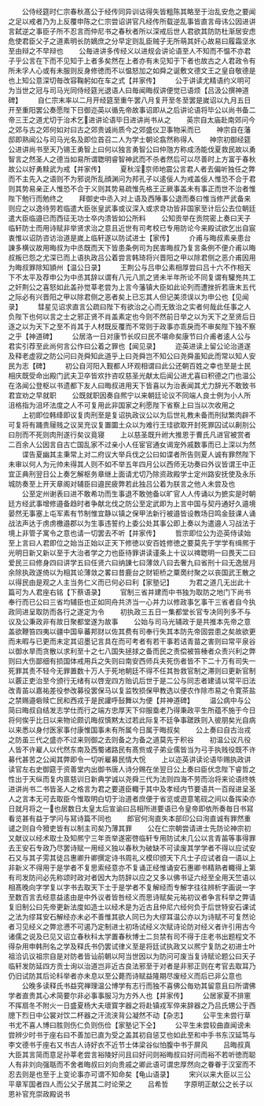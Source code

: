 <!-- { "loadSidebar": true } -->
　　公侍经筵时仁宗春秋髙公于经传同异训诂得失皆粗陈其略至于治乱安危之要闻之足以戒者乃为上反覆申陈之仁宗尝诏讲官凡经传所载逆乱事皆直言毋讳公因进讲言弑逆之事臣子所不忍言而仲尼书之春秋者所以深戒后世人君欲其防防杜渐居安虑危使君臣父子之道素明长防嫡庶之分早定则乱臣贼子无所萌其奸心故易曰履霜坚氷至由辩之不早辩也
　　公毎进讲多传经义以进规会讲论语至人不知而不愠不亦君子乎公言在下而不见知于上者多矣然在上者亦有未见知于下者也故古之人君政令有所未孚人心或有未服则反身修徳而不以愠怒加之如舜之诞敷文德文王之皇自敬德是也上知公意深切毎改容鞠躬如在车之式【并家传】
　　公于讲读尤精语约义明可为当世之冠与司马光同侍经筵光退语人曰毎闻晦叔讲便觉已语烦【吕汲公撰神道碑】
　　自仁宗末率以二月开经筵至重午罢八月复开至冬至罢是嵗诏以九月五日开至重阳罢公奏愿陛下日御迩英以循先帝故事诏即从之后讲论语将毕公以尚书备二帝三王之道尤切于治术乞进讲论语毕日进讲尚书从之
　　英宗自太庙赴南郊问今之郊与古之郊何如对曰古之郊贵诚尚质今之郊盛仪卫事物采而已
　　神宗自在藩邸即熟闻公与司马光名及即位首召二人为学士朝论翕然称得人
　　神宗初御经筵公进讲尚书至天乃锡王勇智上曰何以独言勇智公曰仲虺方称成汤能伐夏救民故以勇智言之然圣人之德当如易所谓聦明睿智神武而不杀者然后可以尽善时上方富于春秋故公以好勇黩武为戒【并家传】
　　夏秋淫京师地震公言君人者去偏听独任之弊而不主先入之语则不为邪说所乱顔渊问为邦孔子以逺佞人为戒盖佞人惟恐不合于君则其势易亲正人惟恐不合于义则其势易疏惟先格王正厥事盖未有事正而世不治者惟陛下勉行而勉终之
　　拜御史中丞入对上语及西陲事公退而奏曰惟当修严武备来则应之以逸待劳若临遣大臣张皇武事或议深入或求竒功皆非国家至计后公去位朝廷遣大臣临邉已而西征无功士卒内溃皆如公所料
　　公知贡举在贡院密上奏曰天子临轩防士而用诗赋非举贤求治之意且近世有司考校已专用防论今来殿试欲乞出自宸衷惟以诏防咨访治道是嵗上临轩遂以防试进士【家传】
　　介甫与晦叔素亲患台諌多横议故用晦叔为中丞既而天下皆患条例司为民害晦叔乃复言条例不便介甫以晦叔叛已怨之尤深已而上语执政吕公着尝言韩琦将兴晋阳之甲以除君侧之恶介甫因用为晦叔罪除知頴州【温公日录】
　　王荆公与吕申公素相厚尝曰吕十六不作相天下不太平及荐申公为中丞其辞以谓有八元八凯之贤未半年所论不同复谓有驩兠共工之奸荆公之喜怒如此盖孙觉莘老尝为上言今藩镇大臣如此论列而遭挫折若唐末五代之际必有兴晋阳之甲以除君侧之恶者矣上已忘其人但记美须误以为申公也【见闻录】
　　彗星见诏求直言公疏曰陛下有欲治之心而无致治之实者何哉此任事之人负陛下也何以言之士之邪正贤不肖盖素定也今则不然前日举之以为天下之至贤后日逐之以为天下之至不肖其于人材既反覆而不常则于政事亦乖戾而不审矣陛下独不察之乎【神道碑】
　　公居洛一日对康节长叹曰民不堪命矣康节曰介甫者逺人公与君实引荐至此尚何言公作曰公着之罪也【闻见录】
　　迩英进读上留公论治道遂及释老虚寂之防公问曰尧舜知此道乎上曰尧舜岂不知公曰尧舜虽知此而常以知人安民为志【碑】
　　初公自河阳入觐都人环观相谓曰此公还朝百姓之幸也至是士民相庆既受命出殿门武夫卫卒皆欢抃咨叹慈圣光献太后闻公进尤喜曰积德之门也温公在洛闻公登枢以书遗都下友人曰晦叔进用天下皆喜以为治表闻其尤力辞光不敢致书君宜劝之早就职
　　公既就职因奏自熈宁以来朝廷论议不同端人良士例为小人所沮格指为沮坏法度之人不可复用此非国家之利愿陛下省察上曰当以次收用之
　　上初即位韩绛即议复肉刑至是复诏执政议公以为后世礼教未备而刑狱繁肉辟不可复将有踊贵屦贱之议吴充议复置圜土众以为难行王珪欲取开封死罪囚试以劓刖公曰刖而不死则肉刑遂行矣议竟寝
　　上以慈圣既升祔大推恩于曹氏凡进官被赏者二百余人公因言自古亡国乱家不过亲小人任宦官通女谒宠外戚数事而已上深以为然
　　谍告夏幽其主秉常上对二府议大举兵伐之公曰如谍者所告则夏人诚有罪然陛下未审以何人为元帅未得其人则不如不举五年四月公以西师无功奏曰外议皆谓王中正宜正典刑翌日公上奏乞解枢务章继上面请尤切乃除资政殿学士定州路安抚使及永乐城防奏至上开天章阁对辅臣曰邉民疲弊若此独吕公着为朕言之他人未尝及也
　　公至定州谢表曰进不敢希功而生事退不敢弛备以旷官人人传诵以为摭实是时朝廷方经武事增修邉备趋时者争献北伐之防公至定武即为上言中国与契丹通好久邉境晏然无事塞上屯军素有节制惟宜静以镇之保甲法新行被邉皆设教场日鸣金鼓课人诵战法声达于虏虏檄邉郡以为生事违誓约上委公处其事公即上奏以为遣邉人习战法于境上非管子寓令之意也请一切罢去不听【并家传】
　　哲宗即位公为迩英侍读始至上言曰人君即位之始当正始以正天下修徳以安百姓修徳之要莫先于学学有缉熈于光明日新又新以至于大治者学之力也臣待罪讲读谨条上十议以禆聦明一曰畏天二曰爱民三曰修身四曰讲学五曰任贤六曰纳諌七曰薄敛八曰去奢九曰省刑十曰无逸居月余除执政遂倚以为相其论薄敛之畧曰昔鹿台之财钜桥之粟啇纣聚之以丧国武王散之以得民由是观之人主当务仁义而已何必曰利【家塾记】
　　为君之道几无出此十篇可为人君座右铭【下蔡语录】
　　官制三省并建而中书独为取防之地门下尚书奉行而已公曰三省均辅臣也正如同舟共济当一心并力以修政事乞事干三省者自今执政同进呈取防而各行之遂定为令
　　初执政三五日一集都堂长官专决同列多不与议及公秉政非有故日聚都堂遂为故事
　　公始与司马光辅政于是共推本先帝之意盖欲鞭笞四夷以疆中国阜蕃邦财以佐其费有司奉行失其本防先帝固尝患之矣故欲更而未暇与已更而未定其诏墨记言具在而可考者有若干事若诘青苗之害则曰常平泉谷以御水旱而贪散以求利至十之七八国失拯捄之备而民之责偿被笞棰者众责兴利之弊则曰大伤鄙细有损国体戒用兵之失则曰南安西师兵夫死伤者皆不下二十万有司失一死罪其责不轻今无罪置数十万人于死地朝廷不得不任其咎救官制之滞则曰更新官制以覈正吏治至今颁行无绪有以啓宠四方贻讥后世于是二公与同志者建请以常平旧法改青苖以嘉祐差役参改募役罢保马以复监牧损保甲教选以便农作除市易之令寛茶盐之禁赐邉砦赎亡民和西戎于是民讙呼鼔舞以为便【并神道碑】
　　温公病中与公简曰晦叔自结发志学仕而行之端方忠厚天下仰服埀老乃得秉政平生所蕴不施于今日将何俟乎比日以来物论颇讥晦叔慎黙太过若此际复不廷争事蹉跌则入彼朋矣光自病以来悉以身付医家事付康惟国事未有所属今日属于晦叔矣
　　公上奏曰自古治戎之防虽三代之盛亦不过来则御之去则备之为备之道莫先于积谷
　　初温公议凡役人皆不许雇人以代然东南及西蜀诸路民有髙赀或子弟业儒皆当为弓手执贱役既不许募代甚苦之公闻其弊即令一切听雇募民情大恱
　　上以迩英讲读论语毕赐执政讲读官左右史御筵于资善堂内出御书唐人诗分赐在坐翌日公上奏曰臣伏念陛下睿哲之性出于天纵而复内禀慈训日新典学诚以尧舜三代为法则四海不劳而治将来论语终帙进讲尚书二书皆圣人之格言为君之要道臣輙于其中及孝经内节要语共一百叚进呈圣人之言本无可去取臣今惟取明白切于治道者庶便于省览或逰意笔砚之间以备挥染亦日就月将之一也居数日太皇太后宣谕曰吕相所进要语已令皇帝即依所奏毎日书冩看览甚有益于学问与冩诗篇不同也
　　郎官何洵直失本部印公曰洵直诚有罪然重谴之则自今猾吏皆有以制主司矣乃薄其罪
　　公在仁宗朝尝请进士先防论神宗初又献议以经术取士及知熈宁三年贡举遂密啓临轩专用防试未几公以言青苖等事得罪去王安石专政乃尽罢诗赋一用经义独以春秋为破缺不可读废其学学者不得以应试安石又与其子雱其徒吕惠卿升卿撰定诗书周礼义模印颁天下凡士子应试者自一语以上非新义不得用于是学者不复思索经意亦不复诵正经惟诵安石惠卿书精熟者輙得上第有司发防问必先称颂时政对者因大为防辞以应之又多以佛书证六经至全用天竺语以相髙晚向字学复以字书去取天下士于是学者不复解经而专解字往往辨析字画说一字至数百言去经意益逺由是中外议者皆咎经义而思诗赋矣元祐初议者争言科举之弊请复旧制公曰先帝更新法度如造士以经术是为近古且仲尼六经何负于后世特安石课试之法为缪耳安石解经亦未必不善惟其欲人同已为大缪耳温公亦以为诗赋不可复然论者习见经义之弊忿懑不可遏乃定制进士初场试经义次赋诗论防对经义者许引用古今诸儒之说及已见又诏立春秋科太学置春秋博士二贠禁有司不得于庄老书出题程文不得杂用申韩刑名之学及释氏书仍罢试律义至是将廷试执政又以熈宁复防之初进士叶祖洽讥议祖宗自是对防者皆讪前朝以阿当世因以为防问可废当复诗赋论题公曰天子临轩发防延四方贡士询以治道岂非近古良法邪至于对者是非邪正则在考官去取耳乃仍旧试防其后论科举者亦未息以至公薨而诗赋益隆期尽废经义而后已非公意也
　　公晚多读释氏书益究禅理温公博学有志行而独不喜佛公毎劝其留意且曰所谓佛学者直贵其心术简要尔非必事事服习为方外人也【并家传】
　　公居家夏不排窻不挥扇冬不附火一日盛夏杨大夫瓌寳字器之将赴镇戎军倅来辞器之乃吕氏甥公于西牕下烈日中公裳对饮二杯器之汗流浃背公凝然不动【杂志】
　　公平生未尝行草书尤不喜人博曰胜则伤仁负则伤俭【家塾记下仝】
　　公平生未尝较曲直闻谤未尝辨少时书于座右曰不善加已直为受之盖其初自惩艾也如此至和中手书东汉延笃与李文德书于座右又书古人诗好衣不近节士体梁谷似怕腹中书于屏风
　　吕晦叔真大臣其言简而意足孙莘老尝言裕陵好问且曰好问则裕晦叔曰好问而裕不若听徳而聪人有非刘向强聒而不舍者晦叔曰刘向贵戚之卿此语可谓忠厚然向之眷眷于汉室而不忍去则是也至于上变论事亦可谓不知命矣【龟山语录】
　　宋兴以来大臣以三公平章军国者四人而公父子居其二时论荣之
　　吕希哲
　　字原明正献公之长子以恩补官充崇政殿说书
